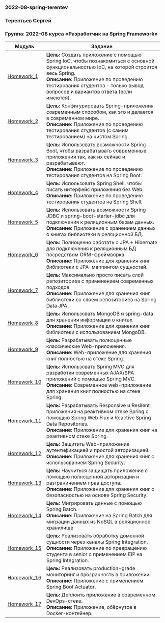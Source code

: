 ### 2022-08-spring-terentev
### Терентьев Сергей
### Группа: 2022-08 курса «Разработчик на Spring Framework»

| Модуль                       | Задание                                                                                                                                                                                                                                                                 |
|------------------------------|-------------------------------------------------------------------------------------------------------------------------------------------------------------------------------------------------------------------------------------------------------------------------|
| [Homework_1](./Homework_1)   | **Цель:** Создать приложение с помощью Spring IoC, чтобы познакомиться с основной функциональностью IoC, на которой строится весь Spring.<br />**Описание:** Приложение по проведению тестирования студентов - только вывод вопросов и вариантов ответа (если имеются). |
| [Homework_2](./Homework_2)   | **Цель:** Конфигурировать Spring-приложения современным способом, как это и делается в современном мире.<br />**Описание:** Приложение по проведению тестирования студентов (с самим тестированием) на чистом Spring.                                                   |
| [Homework_3](./Homework_3)   | **Цель:** Использовать возможности Spring Boot, чтобы разрабатывать современные приложения так, как их сейчас и разрабатывают.<br />**Описание:** Приложение по проведению тестирования студентов на Spring Boot.                                                       |
| [Homework_4](./Homework_4)   | **Цель:** Использовать Spring Shell, чтобы писать интерфейс приложения без Web.<br />**Описание:** Приложение по проведению тестирования студентов на Spring Shell.                                                                                                     |
| [Homework_5](./Homework_5)   | **Цель:** Использовать возможности Spring JDBC и spring-boot-starter-jdbc для подключения к реляционным базам данных.<br />**Описание:** Приложение с хранением данных о книгах библиотеки в реляционной БД.                                                            |
| [Homework_6](./Homework_6)   | **Цель:** Полноценно работать с JPA + Hibernate для подключения к реляционным БД посредством ORM-фреймворка.<br />**Описание:** Приложение для хранения книг библиотеки с JPA-маппингом сущностей.                                                                      |
| [Homework_7](./Homework_7)   | **Цель:** Максимально просто писать слой репозиториев с применением современных подходов.<br />**Описание:** Приложение для хранения книг библиотеки со слоем репозиториев на Spring Data JPA.                                                                          |
| [Homework_8](./Homework_8)   | **Цель:** Использовать MongoDB и spring-data для хранения информации о книгах.<br />**Описание:** Приложение для хранения книг библиотеки с использованием MongoDB.                                                                                                     |
| [Homework_9](./Homework_9)   | **Цель:** Разрабатывать полноценные классические Web-приложения.<br />**Описание:** Web-приложение для хранения книг полностью на стеке Spring.                                                                                                                         |
| [Homework_10](./Homework_10) | **Цель:** Использовать Spring MVC для разработки современных AJAX/SPA приложений c помощью Spring MVC.<br />**Описание:** Современное web-приложение для хранения книг полностью на стеке Spring.                                                                       |
| [Homework_11](./Homework_11) | **Цель:** Разрабатывать Responsive и Resilent приложения на реактивном стеке Spring c помощью Spring Web Flux и Reactive Spring Data Repositories.<br />**Описание:** Приложение для хранения книг на реактивном стеке Spring.                                          |
| [Homework_12](./Homework_12) | **Цель:** Защитить Web-приложение аутентификацией и простой авторизацией.<br />**Описание:** Приложение для хранения книг с использованием Spring Security.                                                                                                             |
| [Homework_13](./Homework_13) | **Цель:** Научиться защищать приложение с помощью полноценной авторизации и разграничением прав доступа.<br />**Описание:** Приложение для хранения книг с безопасностью на основе Spring Security.                                                                     |
| [Homework_14](./Homework_14) | **Цель:** Мигрировать данные с помощью Spring Batch.<br />**Описание:** Приложение на Spring Batch для миграции данных из NoSQL в реляционное хранилище.                                                                                                                |
| [Homework_15](./Homework_15) | **Цель:** Реализовать обработку доменной сущности через каналы Spring Integration.<br />**Описание:** Приложение по превращению студента в senior c применением EIP на Spring Integration.                                                                              |
| [Homework_16](./Homework_16) | **Цель:** Реализовать production-grade мониторинг и прозрачность в приложении.<br />**Описание:** Приложение с применением Spring Boot Actuator.                                                                                                                        |
| [Homework_17](./Homework_17) | **Цель:** Деплоить приложение в современном DevOps-стеке.<br />**Описание:** Приложение, обёрнутое в Docker-контейнер.                                                                                                                                                  |